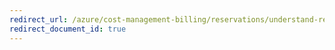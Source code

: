 ```yaml
---
redirect_url: /azure/cost-management-billing/reservations/understand-reservation-charges-mariadb
redirect_document_id: true
---
```

